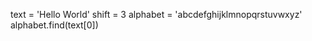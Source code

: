 <!-- The first kind of cipher you are going to build is called a Caesar cipher. Specifically, you will take each letter in your message, find its position in the alphabet, take the letter located after 3 positions in the alphabet, and replace the original letter with the new letter.

To implement this, you will use the .find() method discussed in the previous step. Modify your existing .find() call passing it text[0] as the argument instead of 'z'. -->

text = 'Hello World'
shift = 3
alphabet = 'abcdefghijklmnopqrstuvwxyz'
alphabet.find(text[0])